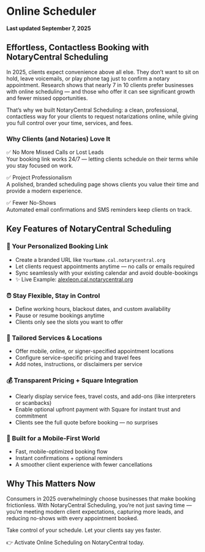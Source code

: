 # Online Scheduler
**Last updated September 7, 2025**

## Effortless, Contactless Booking with NotaryCentral Scheduling

In 2025, clients expect convenience above all else. They don’t want to sit on hold, leave voicemails, or play phone tag just to confirm a notary appointment. Research shows that nearly 7 in 10 clients prefer businesses with online scheduling — and those who offer it can see significant growth and fewer missed opportunities.

That’s why we built NotaryCentral Scheduling: a clean, professional, contactless way for your clients to request notarizations online, while giving you full control over your time, services, and fees.

### Why Clients (and Notaries) Love It

✅ No More Missed Calls or Lost Leads  
Your booking link works 24/7 — letting clients schedule on their terms while you stay focused on work.

✅ Project Professionalism  
A polished, branded scheduling page shows clients you value their time and provide a modern experience.

✅ Fewer No-Shows  
Automated email confirmations and SMS reminders keep clients on track.

## Key Features of NotaryCentral Scheduling

### 🔗 Your Personalized Booking Link

- Create a branded URL like `YourName.cal.notarycentral.org`
- Let clients request appointments anytime — no calls or emails required
- Sync seamlessly with your existing calendar and avoid double-bookings
- ✨ Live Example: [alexleon.cal.notarycentral.org](https://alexleon.cal.notarycentral.org)

### ⏰ Stay Flexible, Stay in Control

- Define working hours, blackout dates, and custom availability
- Pause or resume bookings anytime
- Clients only see the slots you want to offer

### 📍 Tailored Services & Locations

- Offer mobile, online, or signer-specified appointment locations
- Configure service-specific pricing and travel fees
- Add notes, instructions, or disclaimers per service

### 💰 Transparent Pricing + Square Integration

- Clearly display service fees, travel costs, and add-ons (like interpreters or scanbacks)
- Enable optional upfront payment with Square for instant trust and commitment
- Clients see the full quote before booking — no surprises

### 📱 Built for a Mobile-First World

- Fast, mobile-optimized booking flow
- Instant confirmations + optional reminders
- A smoother client experience with fewer cancellations

## Why This Matters Now

Consumers in 2025 overwhelmingly choose businesses that make booking frictionless. With NotaryCentral Scheduling, you’re not just saving time — you’re meeting modern client expectations, capturing more leads, and reducing no-shows with every appointment booked.

Take control of your schedule. Let your clients say yes faster.

👉 Activate Online Scheduling on NotaryCentral today.


